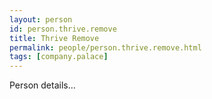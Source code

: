 ```yaml
---
layout: person
id: person.thrive.remove
title: Thrive Remove
permalink: people/person.thrive.remove.html
tags: [company.palace]
---
```


Person details...